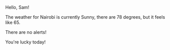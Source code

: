 Hello, Sam!

The weather for Nairobi is currently 
Sunny, there are 78
degrees, but it feels like 65.

<!-- This is actually a boolean variable -->

<!-- If the boolean variable is false -->

There are no alerts!


<!-- This is actually a list -->

<!-- If the list is empty -->

You're lucky today!
